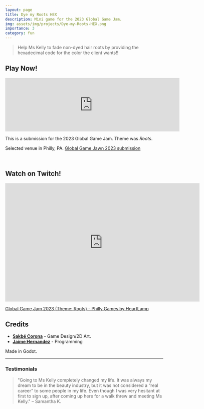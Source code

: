 ```yaml
---
layout: page
title: Dye my Roots HEX
description: Mini game for the 2023 Global Game Jam.
img: assets/img/projects/Dye-my-Roots-HEX.png
importance: 3
category: fun
---
```


> Help Ms Kelly to fade non-dyed hair roots by providing the hexadecimal code for the color the client wants!!

## Play Now!
<iframe src="https://itch.io/embed/1913892?linkback=true&amp;border_width=3&amp;bg_color=272323&amp;fg_color=e4e2dc&amp;link_color=fa70c9&amp;border_color=653757" width="556" height="171" frameborder="0"><a href="https://aestial.itch.io/dye-my-roots-hex">Dye my Roots HEX by Liquid Cat</a></iframe>

<br>

This is a submission for the 2023 Global Game Jam. Theme was *Roots*.

Selected venue in Philly, PA. [Global Game Jawn 2023 submission](https://globalgamejam.org/2023/jam-sites/global-game-jam-philly)

<br>

## Watch on Twitch!
<p  align="center" class="mt-0 mt-md-3">
    <iframe src="https://player.twitch.tv/?video=1736783207&parent=aestial.github.io" frameborder="0" allowfullscreen="true" scrolling="no" height="378" width="620"></iframe>
</p>
<div class="caption">    
    <a href="https://www.twitch.tv/videos/1736783207" target="_blank">Global Game Jam 2023 (Theme: Roots) - Philly Games by HeartLamp</a>
</div>


## Credits
- [**Sakbé Corona**](https://dori.science/) - Game Design/2D Art.
- [**Jaime Hernandez**](https://dori.science/) - Programming

Made in Godot.

---
### Testimonials
> "Going to Ms Kelly completely changed my life. It was always my dream to be in the beauty industry, but it was not considered a “real career” to some people in my life. Even though I was very hesitant at first to sign up, after coming up here for a walk threw and meeting Ms Kelly."
> – Samantha K.